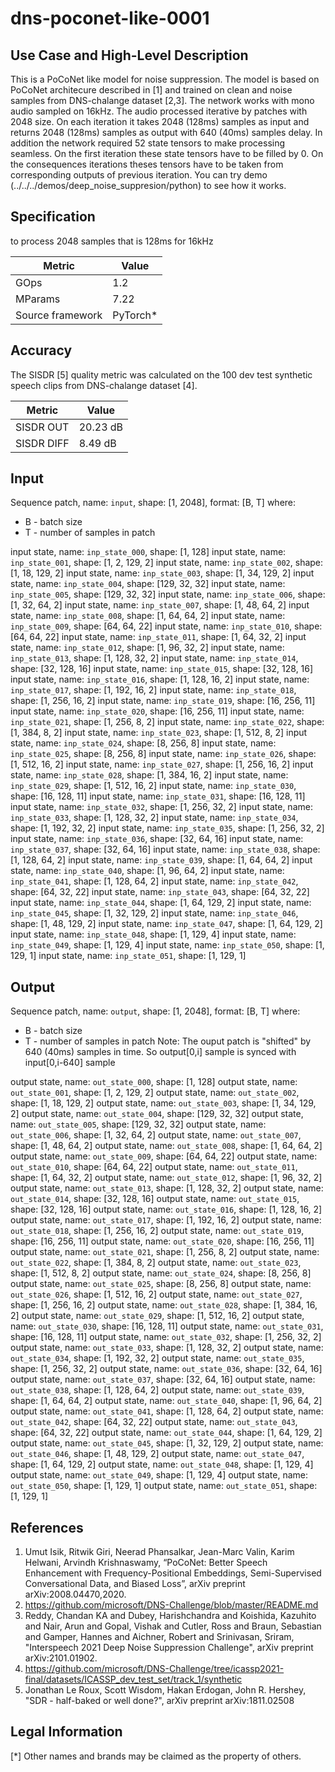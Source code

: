 # dns-poconet-like-0001

## Use Case and High-Level Description

This is a PoCoNet like model for noise suppression.
The model is based on PoCoNet architecure described in [1] and trained on clean and noise samples from DNS-chalange dataset [2,3].
The network works with mono audio sampled on 16kHz.
The audio processed iterative by patches with 2048 size.
On each iteration it takes 2048 (128ms) samples as input and returns 2048 (128ms) samples as output with 640 (40ms) samples delay.
In addition the network required 52 state tensors to make processing seamless.
On the first iteration these state tensors have to be filled by 0.
On the consequences iterations theses tensors have to be taken from corresponding outputs of previous iteration.
You can try demo (../../../demos/deep_noise_suppresion/python) to see how it works.

## Specification

to process 2048 samples that is 128ms for 16kHz

| Metric            | Value                 |
|-------------------|-----------------------|
| GOps              | 1.2                   |
| MParams           | 7.22                  |
| Source framework  | PyTorch\*             |



## Accuracy

The SISDR [5] quality metric was calculated on the 100 dev test synthetic speech clips from DNS-chalange dataset [4].


| Metric                    | Value         |
|---------------------------|---------------|
| SISDR OUT                 |    20.23   dB |
| SISDR DIFF                |     8.49   dB |


## Input

Sequence patch, name: `input`, shape: [1, 2048], format: [B, T]
where:
   - B - batch size
   - T - number of samples in patch

input state, name: `inp_state_000`, shape: [1, 128]
input state, name: `inp_state_001`, shape: [1, 2, 129, 2]
input state, name: `inp_state_002`, shape: [1, 18, 129, 2]
input state, name: `inp_state_003`, shape: [1, 34, 129, 2]
input state, name: `inp_state_004`, shape: [129, 32, 32]
input state, name: `inp_state_005`, shape: [129, 32, 32]
input state, name: `inp_state_006`, shape: [1, 32, 64, 2]
input state, name: `inp_state_007`, shape: [1, 48, 64, 2]
input state, name: `inp_state_008`, shape: [1, 64, 64, 2]
input state, name: `inp_state_009`, shape: [64, 64, 22]
input state, name: `inp_state_010`, shape: [64, 64, 22]
input state, name: `inp_state_011`, shape: [1, 64, 32, 2]
input state, name: `inp_state_012`, shape: [1, 96, 32, 2]
input state, name: `inp_state_013`, shape: [1, 128, 32, 2]
input state, name: `inp_state_014`, shape: [32, 128, 16]
input state, name: `inp_state_015`, shape: [32, 128, 16]
input state, name: `inp_state_016`, shape: [1, 128, 16, 2]
input state, name: `inp_state_017`, shape: [1, 192, 16, 2]
input state, name: `inp_state_018`, shape: [1, 256, 16, 2]
input state, name: `inp_state_019`, shape: [16, 256, 11]
input state, name: `inp_state_020`, shape: [16, 256, 11]
input state, name: `inp_state_021`, shape: [1, 256, 8, 2]
input state, name: `inp_state_022`, shape: [1, 384, 8, 2]
input state, name: `inp_state_023`, shape: [1, 512, 8, 2]
input state, name: `inp_state_024`, shape: [8, 256, 8]
input state, name: `inp_state_025`, shape: [8, 256, 8]
input state, name: `inp_state_026`, shape: [1, 512, 16, 2]
input state, name: `inp_state_027`, shape: [1, 256, 16, 2]
input state, name: `inp_state_028`, shape: [1, 384, 16, 2]
input state, name: `inp_state_029`, shape: [1, 512, 16, 2]
input state, name: `inp_state_030`, shape: [16, 128, 11]
input state, name: `inp_state_031`, shape: [16, 128, 11]
input state, name: `inp_state_032`, shape: [1, 256, 32, 2]
input state, name: `inp_state_033`, shape: [1, 128, 32, 2]
input state, name: `inp_state_034`, shape: [1, 192, 32, 2]
input state, name: `inp_state_035`, shape: [1, 256, 32, 2]
input state, name: `inp_state_036`, shape: [32, 64, 16]
input state, name: `inp_state_037`, shape: [32, 64, 16]
input state, name: `inp_state_038`, shape: [1, 128, 64, 2]
input state, name: `inp_state_039`, shape: [1, 64, 64, 2]
input state, name: `inp_state_040`, shape: [1, 96, 64, 2]
input state, name: `inp_state_041`, shape: [1, 128, 64, 2]
input state, name: `inp_state_042`, shape: [64, 32, 22]
input state, name: `inp_state_043`, shape: [64, 32, 22]
input state, name: `inp_state_044`, shape: [1, 64, 129, 2]
input state, name: `inp_state_045`, shape: [1, 32, 129, 2]
input state, name: `inp_state_046`, shape: [1, 48, 129, 2]
input state, name: `inp_state_047`, shape: [1, 64, 129, 2]
input state, name: `inp_state_048`, shape: [1, 129, 4]
input state, name: `inp_state_049`, shape: [1, 129, 4]
input state, name: `inp_state_050`, shape: [1, 129, 1]
input state, name: `inp_state_051`, shape: [1, 129, 1]

## Output

Sequence patch, name: `output`, shape: [1, 2048], format: [B, T]
where:
   - B - batch size
   - T - number of samples in patch
Note: The ouput patch is "shifted" by 640 (40ms) samples in time. So output[0,i] sample is synced with input[0,i-640] sample

output state, name: `out_state_000`, shape: [1, 128]
output state, name: `out_state_001`, shape: [1, 2, 129, 2]
output state, name: `out_state_002`, shape: [1, 18, 129, 2]
output state, name: `out_state_003`, shape: [1, 34, 129, 2]
output state, name: `out_state_004`, shape: [129, 32, 32]
output state, name: `out_state_005`, shape: [129, 32, 32]
output state, name: `out_state_006`, shape: [1, 32, 64, 2]
output state, name: `out_state_007`, shape: [1, 48, 64, 2]
output state, name: `out_state_008`, shape: [1, 64, 64, 2]
output state, name: `out_state_009`, shape: [64, 64, 22]
output state, name: `out_state_010`, shape: [64, 64, 22]
output state, name: `out_state_011`, shape: [1, 64, 32, 2]
output state, name: `out_state_012`, shape: [1, 96, 32, 2]
output state, name: `out_state_013`, shape: [1, 128, 32, 2]
output state, name: `out_state_014`, shape: [32, 128, 16]
output state, name: `out_state_015`, shape: [32, 128, 16]
output state, name: `out_state_016`, shape: [1, 128, 16, 2]
output state, name: `out_state_017`, shape: [1, 192, 16, 2]
output state, name: `out_state_018`, shape: [1, 256, 16, 2]
output state, name: `out_state_019`, shape: [16, 256, 11]
output state, name: `out_state_020`, shape: [16, 256, 11]
output state, name: `out_state_021`, shape: [1, 256, 8, 2]
output state, name: `out_state_022`, shape: [1, 384, 8, 2]
output state, name: `out_state_023`, shape: [1, 512, 8, 2]
output state, name: `out_state_024`, shape: [8, 256, 8]
output state, name: `out_state_025`, shape: [8, 256, 8]
output state, name: `out_state_026`, shape: [1, 512, 16, 2]
output state, name: `out_state_027`, shape: [1, 256, 16, 2]
output state, name: `out_state_028`, shape: [1, 384, 16, 2]
output state, name: `out_state_029`, shape: [1, 512, 16, 2]
output state, name: `out_state_030`, shape: [16, 128, 11]
output state, name: `out_state_031`, shape: [16, 128, 11]
output state, name: `out_state_032`, shape: [1, 256, 32, 2]
output state, name: `out_state_033`, shape: [1, 128, 32, 2]
output state, name: `out_state_034`, shape: [1, 192, 32, 2]
output state, name: `out_state_035`, shape: [1, 256, 32, 2]
output state, name: `out_state_036`, shape: [32, 64, 16]
output state, name: `out_state_037`, shape: [32, 64, 16]
output state, name: `out_state_038`, shape: [1, 128, 64, 2]
output state, name: `out_state_039`, shape: [1, 64, 64, 2]
output state, name: `out_state_040`, shape: [1, 96, 64, 2]
output state, name: `out_state_041`, shape: [1, 128, 64, 2]
output state, name: `out_state_042`, shape: [64, 32, 22]
output state, name: `out_state_043`, shape: [64, 32, 22]
output state, name: `out_state_044`, shape: [1, 64, 129, 2]
output state, name: `out_state_045`, shape: [1, 32, 129, 2]
output state, name: `out_state_046`, shape: [1, 48, 129, 2]
output state, name: `out_state_047`, shape: [1, 64, 129, 2]
output state, name: `out_state_048`, shape: [1, 129, 4]
output state, name: `out_state_049`, shape: [1, 129, 4]
output state, name: `out_state_050`, shape: [1, 129, 1]
output state, name: `out_state_051`, shape: [1, 129, 1]

## References
1. Umut Isik, Ritwik Giri, Neerad Phansalkar, Jean-Marc Valin, Karim Helwani, Arvindh Krishnaswamy, “PoCoNet: Better Speech Enhancement with Frequency-Positional Embeddings, Semi-Supervised Conversational Data, and Biased Loss”, arXiv preprint arXiv:2008.04470,2020.
2. https://github.com/microsoft/DNS-Challenge/blob/master/README.md
3. Reddy, Chandan KA and Dubey, Harishchandra and Koishida, Kazuhito and Nair, Arun and Gopal, Vishak and Cutler, Ross and Braun, Sebastian and Gamper, Hannes and Aichner, Robert and Srinivasan, Sriram, "Interspeech 2021 Deep Noise Suppression Challenge", arXiv preprint arXiv:2101.01902.
4. https://github.com/microsoft/DNS-Challenge/tree/icassp2021-final/datasets/ICASSP_dev_test_set/track_1/synthetic
5. Jonathan Le Roux, Scott Wisdom, Hakan Erdogan, John R. Hershey, "SDR - half-baked or well done?", arXiv preprint arXiv:1811.02508

## Legal Information
[*] Other names and brands may be claimed as the property of others.
